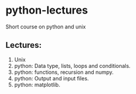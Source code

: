 # python-lectures
Short course on python and unix
## Lectures:
1. Unix 
2. python: Data type, lists, loops and conditionals.
3. python: functions, recursion and numpy.  
4. python: Output and input files.
6. python: matplotlib.
